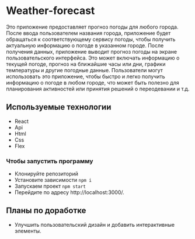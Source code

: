 # Weather-forecast

Это приложение предоставляет прогноз погоды для любого города.  
После ввода пользователем названия города, приложение будет обращаться к соответствующему сервису погоды, чтобы получить актуальную информацию о погоде в указанном городе. 
После получения данных, приложение выводит прогноз погоды на экране пользовательского интерфейса. Это может включать информацию о текущей погоде, прогноз на ближайшие часы или дни, графики температуры и другие погодные данные.
Пользователи могут использовать это приложение, чтобы быстро и легко получить информацию о погоде в любом городе, что может быть полезно для планирования активностей или принятия решений о переодевании и т.д.

## Используемые технологии
+ React
+ Api
+ Html
+ Css
+ Flex

### Чтобы запустить программу 
- Клонируйте репозиторий
- Установите зависимости ```npm i```
- Запускаем проект ```npm start```
- Перейдите по адресу http://localhost:3000/.

## Планы по доработке
- Улучшить пользовательский дизайн и добавить интерактивные элементы.
